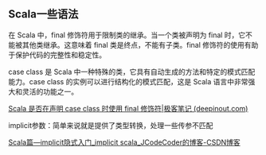 ## Scala一些语法

在 Scala 中，final 修饰符用于限制类的继承。当一个类被声明为 final 时，它不能被其他类继承。这意味着 final 类是终点，不能有子类。final 修饰符的使用有助于保护代码的完整性和稳定性。

case class 是 Scala 中一种特殊的类，它具有自动生成的方法和特定的模式匹配能力。case class 的实例可以进行结构化的模式匹配，这是 Scala 语言中非常强大和灵活的功能之一。

[Scala 是否在声明 case class 时使用 final 修饰符|极客笔记 (deepinout.com)](https://deepinout.com/scala/scala-questions/404_scala_should_i_use_the_final_modifier_when_declaring_case_classes.html)

implicit参数：简单来说就是提供了类型转换，处理一些传参不匹配

[Scala篇—implicit隐式入门\_implicit scala\_JCodeCoder的博客-CSDN博客](https://blog.csdn.net/qq_33451695/article/details/119349513)
